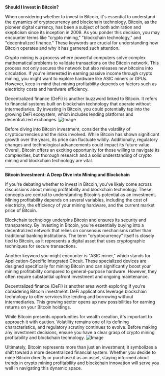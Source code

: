 **Should I Invest in Bitcoin?**

When considering whether to invest in Bitcoin, it's essential to understand the dynamics of cryptocurrency and blockchain technology. Bitcoin, as the pioneer digital currency, has been a subject of both admiration and skepticism since its inception in 2009. As you ponder this decision, you may encounter terms like "crypto mining," "blockchain technology," and "decentralized finance." These keywords are crucial for understanding how Bitcoin operates and why it has garnered such attention.

Crypto mining is a process where powerful computers solve complex mathematical problems to validate transactions on the Bitcoin network. This process not only secures the network but also releases new bitcoins into circulation. If you're interested in earning passive income through crypto mining, you might want to explore hardware like ASIC miners or GPUs. However, keep in mind that mining profitability depends on factors such as electricity costs and hardware efficiency.

Decentralized finance (DeFi) is another buzzword linked to Bitcoin. It refers to financial systems built on blockchain technology that operate without intermediaries. By investing in Bitcoin, you could potentially tap into the growing DeFi ecosystem, which includes lending platforms and decentralized exchanges. ![Image](https://github.com/user-attachments/assets/590b50a7-4459-4e76-8a31-559aed223621)

Before diving into Bitcoin investment, consider the volatility of cryptocurrencies and the risks involved. While Bitcoin has shown significant growth over the years, its price can fluctuate wildly. Additionally, regulatory changes and technological advancements could impact its future value. Overall, Bitcoin offers an exciting opportunity for those willing to navigate its complexities, but thorough research and a solid understanding of crypto mining and blockchain technology are vital.

---

**Bitcoin Investment: A Deep Dive into Mining and Blockchain**

If you're debating whether to invest in Bitcoin, you've likely come across discussions about mining profitability and blockchain technology. These concepts are central to understanding Bitcoin’s potential as an investment. Mining profitability depends on several variables, including the cost of electricity, the efficiency of your mining hardware, and the current market price of Bitcoin.

Blockchain technology underpins Bitcoin and ensures its security and transparency. By investing in Bitcoin, you're essentially buying into a decentralized network that relies on consensus mechanisms rather than traditional banking institutions. The term "cryptocurrency" itself is closely tied to Bitcoin, as it represents a digital asset that uses cryptographic techniques for secure transactions.

Another keyword you might encounter is "ASIC miner," which stands for Application-Specific Integrated Circuit. These specialized devices are designed specifically for mining Bitcoin and can significantly boost your mining profitability compared to general-purpose hardware. However, they often require substantial upfront investment and ongoing maintenance.

Decentralized finance (DeFi) is another area worth exploring if you're considering Bitcoin investment. DeFi applications leverage blockchain technology to offer services like lending and borrowing without intermediaries. This growing sector opens up new possibilities for earning returns on your Bitcoin holdings.

While Bitcoin presents opportunities for wealth creation, it's important to approach it with caution. Volatility remains one of its defining characteristics, and regulatory scrutiny continues to evolve. Before making any investment decisions, ensure you have a clear grasp of crypto mining profitability and blockchain technology. ![Image](https://github.com/user-attachments/assets/590b50a7-4459-4e76-8a31-559aed223621)

Ultimately, Bitcoin represents more than just an investment; it symbolizes a shift toward a more decentralized financial system. Whether you decide to mine Bitcoin directly or purchase it as an asset, staying informed about trends in crypto mining profitability and blockchain innovation will serve you well in navigating this dynamic space.